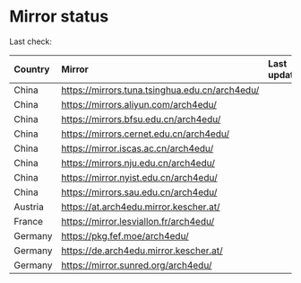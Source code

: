 <script src="./time.js"></script>
# Mirror status
Last check: <script type="text/javascript">localize(1703827031.7033963);</script>

|Country|Mirror|Last update|
|:------|:-----|:----------|
|China|https://mirrors.tuna.tsinghua.edu.cn/arch4edu/|<script type="text/javascript">localize(1703745373);</script>|
|China|https://mirrors.aliyun.com/arch4edu/|<script type="text/javascript">localize(1703745373);</script>|
|China|https://mirrors.bfsu.edu.cn/arch4edu/|<script type="text/javascript">localize(1703745373);</script>|
|China|https://mirrors.cernet.edu.cn/arch4edu/|<script type="text/javascript">localize(1703745373);</script>|
|China|https://mirror.iscas.ac.cn/arch4edu/|<script type="text/javascript">localize(1703745373);</script>|
|China|https://mirrors.nju.edu.cn/arch4edu/|<script type="text/javascript">localize(1703745373);</script>|
|China|https://mirror.nyist.edu.cn/arch4edu/|<script type="text/javascript">localize(1703745373);</script>|
|China|https://mirrors.sau.edu.cn/arch4edu/|<script type="text/javascript">localize(1703745373);</script>|
|Austria|https://at.arch4edu.mirror.kescher.at/|<script type="text/javascript">localize(1703745373);</script>|
|France|https://mirror.lesviallon.fr/arch4edu/|<script type="text/javascript">localize(1703745373);</script>|
|Germany|https://pkg.fef.moe/arch4edu/|<script type="text/javascript">localize(1703745373);</script>|
|Germany|https://de.arch4edu.mirror.kescher.at/|<script type="text/javascript">localize(1703745373);</script>|
|Germany|https://mirror.sunred.org/arch4edu/|<script type="text/javascript">localize(1703745373);</script>|

<script src="./tablefilter/tablefilter.js"></script>
<script src="./table.js"></script>